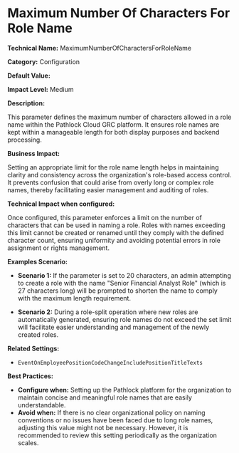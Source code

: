 # Maximum Number Of Characters For Role Name

**Technical Name:** MaximumNumberOfCharactersForRoleName

**Category:** Configuration

**Default Value:** 

**Impact Level:** Medium

**Description:** 

This parameter defines the maximum number of characters allowed in a role name within the Pathlock Cloud GRC platform. It ensures role names are kept within a manageable length for both display purposes and backend processing.

**Business Impact:** 

Setting an appropriate limit for the role name length helps in maintaining clarity and consistency across the organization's role-based access control. It prevents confusion that could arise from overly long or complex role names, thereby facilitating easier management and auditing of roles.

**Technical Impact when configured:** 

Once configured, this parameter enforces a limit on the number of characters that can be used in naming a role. Roles with names exceeding this limit cannot be created or renamed until they comply with the defined character count, ensuring uniformity and avoiding potential errors in role assignment or rights management.

**Examples Scenario:**

- **Scenario 1:** If the parameter is set to 20 characters, an admin attempting to create a role with the name "Senior Financial Analyst Role" (which is 27 characters long) will be prompted to shorten the name to comply with the maximum length requirement.
  
- **Scenario 2:** During a role-split operation where new roles are automatically generated, ensuring role names do not exceed the set limit will facilitate easier understanding and management of the newly created roles.

**Related Settings:** 

- `EventOnEmployeePositionCodeChangeIncludePositionTitleTexts`

**Best Practices:** 

- **Configure when:** Setting up the Pathlock platform for the organization to maintain concise and meaningful role names that are easily understandable.
- **Avoid when:** If there is no clear organizational policy on naming conventions or no issues have been faced due to long role names, adjusting this value might not be necessary. However, it is recommended to review this setting periodically as the organization scales.
